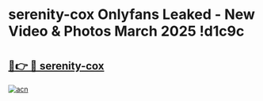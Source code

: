# serenity-cox Onlyfans Leaked - New Video & Photos March 2025 !d1c9c

# <h2><a href="https://ot3eaf.iuczelnia.edu.pl?title=serenity-cox&ref=d1c9c">🔗👉 🔴 serenity-cox</a></h2>

[![acn](https://github.com/user-attachments/assets/0f9c940e-d8b0-45ae-aac7-cd30a18b3e1c)](https://ot3eaf.iuczelnia.edu.pl?title=serenity-cox&ref=d1c9c)

